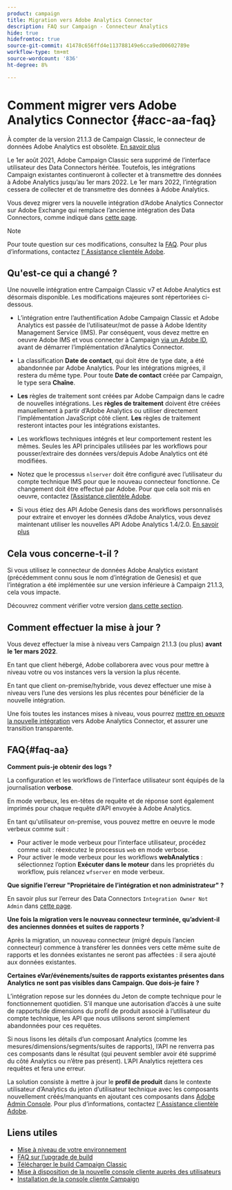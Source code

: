 ```yaml
---
product: campaign
title: Migration vers Adobe Analytics Connector
description: FAQ sur Campaign - Connecteur Analytics
hide: true
hidefromtoc: true
source-git-commit: 41478c656ffd4e113788149e6cca9ed00602789e
workflow-type: tm+mt
source-wordcount: '836'
ht-degree: 8%

---
```


# Comment migrer vers Adobe Analytics Connector {#acc-aa-faq}

À compter de la version 21.1.3 de Campaign Classic, le connecteur de données Adobe Analytics est obsolète. [En savoir plus](https://experienceleague.adobe.com/docs/analytics/import/dataconnectors/data-connectors-eol.html)

Le 1er août 2021, Adobe Campaign Classic sera supprimé de l’interface utilisateur des Data Connectors héritée. Toutefois, les intégrations Campaign existantes continueront à collecter et à transmettre des données à Adobe Analytics jusqu’au 1er mars 2022. Le 1er mars 2022, l’intégration cessera de collecter et de transmettre des données à Adobe Analytics.

Vous devez migrer vers la nouvelle intégration d’Adobe Analytics Connector sur Adobe Exchange qui remplace l’ancienne intégration des Data Connectors, comme indiqué dans [cette page](../platform/using/adobe-analytics-connector.md).


>[!NOTE]
>
>Pour toute question sur ces modifications, consultez la [FAQ](#faq-aa). Pour plus d’informations, contactez [l’ Assistance clientèle Adobe](https://helpx.adobe.com/fr/enterprise/admin-guide.html/enterprise/using/support-for-experience-cloud.ug.html).


## Qu&#39;est-ce qui a changé ?

Une nouvelle intégration entre Campaign Classic v7 et Adobe Analytics est désormais disponible. Les modifications majeures sont répertoriées ci-dessous.

* L’intégration entre l’authentification Adobe Campaign Classic et Adobe Analytics est passée de l’utilisateur/mot de passe à Adobe Identity Management Service (IMS). Par conséquent, vous devez mettre en oeuvre Adobe IMS et vous connecter à Campaign [via un Adobe ID](../integrations/using/about-adobe-id.md), avant de démarrer l’implémentation d’Analytics Connector.

* La classification **Date de contact**, qui doit être de type date, a été abandonnée par Adobe Analytics. Pour les intégrations migrées, il restera du même type. Pour toute **Date de contact** créée par Campaign, le type sera **Chaîne**.

* **Les** règles de traitement sont créées par Adobe Campaign dans le cadre de nouvelles intégrations. Les **règles de traitement** doivent être créées manuellement à partir d’Adobe Analytics ou utiliser directement l’implémentation JavaScript côté client. **Les** règles de traitement resteront intactes pour les intégrations existantes.

* Les workflows techniques intégrés et leur comportement restent les mêmes. Seules les API principales utilisées par les workflows pour pousser/extraire des données vers/depuis Adobe Analytics ont été modifiées.

* Notez que le processus `nlserver` doit être configuré avec l’utilisateur du compte technique IMS pour que le nouveau connecteur fonctionne. Ce changement doit être effectué par Adobe. Pour que cela soit mis en oeuvre, contactez [l’Assistance clientèle Adobe](https://helpx.adobe.com/enterprise/admin-guide.html/enterprise/using/support-for-experience-cloud.ug.html).

* Si vous étiez des API Adobe Genesis dans des workflows personnalisés pour extraire et envoyer les données d’Adobe Analytics, vous devez maintenant utiliser les nouvelles API Adobe Analytics 1.4/2.0. [En savoir plus](https://adobeexchangeec.zendesk.com/hc/en-us/articles/360047148832-Replacements-for-Data-Connector-API-calls)

## Cela vous concerne-t-il ?

Si vous utilisez le connecteur de données Adobe Analytics existant (précédemment connu sous le nom d’intégration de Genesis) et que l’intégration a été implémentée sur une version inférieure à Campaign 21.1.3, cela vous impacte.

Découvrez comment vérifier votre version [dans cette section](../platform/using/launching-adobe-campaign.md#getting-your-campaign-version).

## Comment effectuer la mise à jour ?

Vous devez effectuer la mise à niveau vers Campaign 21.1.3 (ou plus) **avant le 1er mars 2022**.

En tant que client hébergé, Adobe collaborera avec vous pour mettre à niveau votre ou vos instances vers la version la plus récente.

En tant que client on-premise/hybride, vous devez effectuer une mise à niveau vers l’une des versions les plus récentes pour bénéficier de la nouvelle intégration.

Une fois toutes les instances mises à niveau, vous pourrez [mettre en oeuvre la nouvelle intégration](../platform/using/adobe-analytics-connector.md) vers Adobe Analytics Connector, et assurer une transition transparente.


## FAQ{#faq-aa}

**Comment puis-je obtenir des logs ?**

La configuration et les workflows de l’interface utilisateur sont équipés de la journalisation **verbose**.

En mode verbeux, les en-têtes de requête et de réponse sont également imprimés pour chaque requête d’API envoyée à Adobe Analytics.

En tant qu&#39;utilisateur on-premise, vous pouvez mettre en oeuvre le mode verbeux comme suit :

* Pour activer le mode verbeux pour l’interface utilisateur, procédez comme suit : réexécutez le processus `web` en mode verbose.
* Pour activer le mode verbeux pour les workflows **webAnalytics** : sélectionnez l’option **Exécuter dans le moteur** dans les propriétés du workflow, puis relancez `wfserver` en mode verbeux.

**Que signifie l’erreur &quot;Propriétaire de l’intégration et non administrateur&quot; ?**

En savoir plus sur l’erreur des Data Connectors `Integration Owner Not Admin` dans [cette page](https://adobeexchangeec.zendesk.com/hc/en-us/articles/360035167932-Adobe-Analytics-Data-Connectors-Integration-Owner-Not-Admin-Error).

**Une fois la migration vers le nouveau connecteur terminée, qu’advient-il des anciennes données et suites de rapports ?**

Après la migration, un nouveau connecteur (migré depuis l’ancien connecteur) commence à transférer les données vers cette même suite de rapports et les données existantes ne seront pas affectées : il sera ajouté aux données existantes.

**Certaines eVar/événements/suites de rapports existantes présentes dans Analytics ne sont pas visibles dans Campaign. Que dois-je faire ?**

L’intégration repose sur les données du Jeton de compte technique pour le fonctionnement quotidien. S’il manque une autorisation d’accès à une suite de rapports/de dimensions du profil de produit associé à l’utilisateur du compte technique, les API que nous utilisons seront simplement abandonnées pour ces requêtes.

Si nous lisons les détails d’un composant Analytics (comme les mesures/dimensions/segments/suites de rapports), l’API ne renverra pas ces composants dans le résultat (qui peuvent sembler avoir été supprimé du côté Analytics ou n’être pas présent). L’API Analytics rejettera ces requêtes et fera une erreur.

La solution consiste à mettre à jour le **profil de produit** dans le contexte utilisateur d’Analytics du jeton d’utilisateur technique avec les composants nouvellement créés/manquants en ajoutant ces composants dans [Adobe Admin Console](https://adminconsole.adobe.com/). Pour plus d’informations, contactez [l’ Assistance clientèle Adobe](https://helpx.adobe.com/enterprise/admin-guide.html/enterprise/using/support-for-experience-cloud.ug.html).

## Liens utiles

* [Mise à niveau de votre environnement](../production/using/build-upgrade.md)
* [FAQ sur l’upgrade de build](../platform/using/faq-build-upgrade.md)
* [Télécharger le build Campaign Classic](https://experience.adobe.com/#/downloads/content/software-distribution/en/campaign.html)
* [Mise à disposition de la nouvelle console cliente auprès des utilisateurs](../installation/using/client-console-availability-for-windows.md)
* [Installation de la console cliente Campaign](../installation/using/installing-the-client-console.md)
